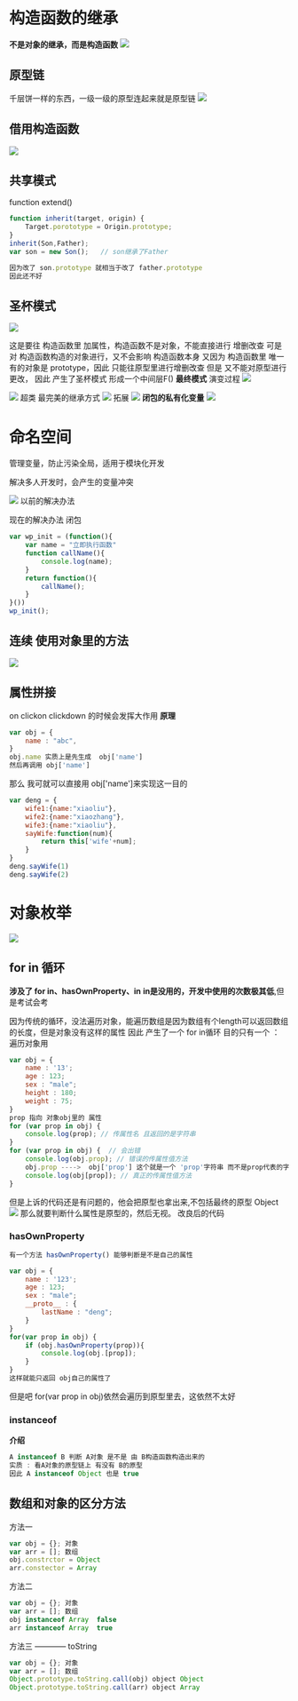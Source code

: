 # 构造函数的继承
**不是对象的继承，而是构造函数**
![](笔记/2020-04-16-11-31-10.png)

## 原型链
千层饼一样的东西，一级一级的原型连起来就是原型链
![](笔记/2020-04-16-10-44-51.png)

## 借用构造函数
![](笔记/2020-04-16-11-21-46.png)


## 共享模式

function extend()
```js
function inherit(target, origin) {
    Target.porototype = Origin.prototype;
} 
inherit(Son,Father);
var son = new Son();   // son继承了Father

因为改了 son.prototype 就相当于改了 father.prototype
因此还不好
```

## 圣杯模式
![](笔记/2020-04-16-22-18-20.png)

这是要往 构造函数里 加属性，构造函数不是对象，不能直接进行 增删改查
可是 对 构造函数构造的对象进行，又不会影响 构造函数本身
又因为 构造函数里 唯一有的对象是 prototype，因此 只能往原型里进行增删改查
但是 又不能对原型进行更改， 因此 产生了圣杯模式 形成一个中间层F()
**最终模式**
演变过程
![](笔记/2020-04-16-22-24-15.png)

![](笔记/2020-04-16-22-38-05.png)
超类
最完美的继承方式
![](笔记/2020-04-16-22-40-13.png)
拓展
![](笔记/2020-04-16-22-43-51.png)
**闭包的私有化变量**
![](笔记/2020-04-16-22-48-56.png)

# 命名空间

管理变量，防止污染全局，适用于模块化开发

解决多人开发时，会产生的变量冲突

![](笔记/2020-04-16-23-06-28.png)
以前的解决办法

现在的解决办法
闭包
```js
var wp_init = (function(){
    var name = "立即执行函数"
    function callName(){
        console.log(name);
    }
    return function(){
        callName();
    }
}())
wp_init();
```


## 连续 使用对象里的方法
![](笔记/2020-04-17-10-28-03.png)

## 属性拼接
on clickon clickdown 的时候会发挥大作用
**原理**
```js
var obj = {
    name : "abc",
}
obj.name 实质上是先生成  obj['name']
然后再调用 obj['name']

```
那么
我可就可以直接用 obj['name']来实现这一目的
```js
var deng = {
    wife1:{name:"xiaoliu"},
    wife2:{name:"xiaozhang"},
    wife3:{name:"xiaoliu"},
    sayWife:function(num){
        return this['wife'+num];
    }
}
deng.sayWife(1)
deng.sayWife(2)
```

# 对象枚举
![](笔记/2020-04-17-11-11-58.png)

## for in 循环
**涉及了 for in、hasOwnProperty、in**
**in是没用的，开发中使用的次数极其低**,但是考试会考

因为传统的循环，没法遍历对象，能遍历数组是因为数组有个length可以返回数组的长度，但是对象没有这样的属性
因此 产生了一个 for in循环
目的只有一个 ： 遍历对象用
```js
var obj = {
    name : '13';
    age : 123;
    sex : "male";
    height : 180;
    weight : 75;
}
prop 指向 对象obj里的 属性
for (var prop in obj) {
    console.log(prop); // 传属性名 且返回的是字符串
}
for (var prop in obj) {  // 会出错
    console.log(obj.prop); // 错误的传属性值方法
    obj.prop ---->  obj['prop'] 这个就是一个 'prop'字符串 而不是prop代表的字符串
    console.log(obj[prop]); // 真正的传属性值方法
}
```
但是上诉的代码还是有问题的，他会把原型也拿出来,不包括最终的原型 Object
![](笔记/2020-04-17-10-59-21.png)
那么就要判断什么属性是原型的，然后无视。
改良后的代码
### hasOwnProperty
```js
有一个方法 hasOwnProperty() 能够判断是不是自己的属性

var obj = {
    name : '123';
    age : 123;
    sex : "male";
    __proto__ : {
        lastName : "deng";
    }
}
for(var prop in obj) {
    if (obj.hasOwnProperty(prop)){
        console.log(obj.[prop]);
    }
}
这样就能只返回 obj自己的属性了
```
但是吧 for(var prop in obj)依然会遍历到原型里去，这依然不太好

### instanceof

**介绍**
```js
A instanceof B 判断 A对象 是不是 由 B构造函数构造出来的
实质 : 看A对象的原型链上 有没有 B的原型
因此 A instanceof Object 也是 true
```







## 数组和对象的区分方法

方法一
```js
var obj = {}; 对象
var arr = []; 数组
obj.constrctor = Object
arr.constector = Array
```


方法二
```js
var obj = {}; 对象
var arr = []; 数组
obj instanceof Array  false
arr instanceof Array  true
```

方法三 ———— toString
```js
var obj = {}; 对象
var arr = []; 数组
Object.prototype.toString.call(obj) object Object
Object.prototype.toString.call(arr) object Array

```
